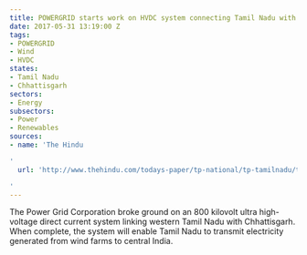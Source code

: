 ```yaml
---
title: POWERGRID starts work on HVDC system connecting Tamil Nadu with Chhattisgarh
date: 2017-05-31 13:19:00 Z
tags:
- POWERGRID
- Wind
- HVDC
states:
- Tamil Nadu
- Chhattisgarh
sectors:
- Energy
subsectors:
- Power
- Renewables
sources:
- name: 'The Hindu

'
  url: 'http://www.thehindu.com/todays-paper/tp-national/tp-tamilnadu/two-way-line-to-transmit-thermal-wind-power/article18579949.ece

'
---
```


The Power Grid Corporation broke ground on an 800 kilovolt ultra high-voltage direct current system linking western Tamil Nadu with Chhattisgarh. When complete, the system will enable Tamil Nadu to transmit electricity generated from wind farms to central India. 
